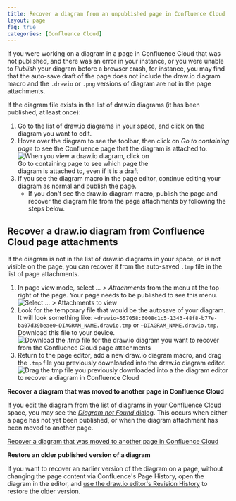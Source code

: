 ```yaml
---
title: Recover a diagram from an unpublished page in Confluence Cloud
layout: page
faq: true
categories: [Confluence Cloud]
---
```


If you were working on a diagram in a page in Confluence Cloud that was not published, and there was an error in your instance, or you were unable to _Publish_ your diagram before a browser crash, for instance, you may find that the auto-save draft of the page does not include the draw.io diagram macro and the ``.drawio`` or ``.png`` versions of diagram are not in the page attachments.

If the diagram file exists in the list of draw.io diagrams (it has been published, at least once): 
1. Go to the list of draw.io diagrams in your space, and click on the diagram you want to edit.
2. Hover over the diagram to see the toolbar, then click on _Go to containing page_ to see the Confluence page that the diagram is attached to.
<br /><img src="/assets/img/blog/go-to-containing-page-confluence-cloud.png" style="width=100%;max-width:300px;height:auto;" alt="When you view a draw.io diagram, click on Go to containing page to see which page the diagram is attached to, even if it is a draft">
3. If you see the diagram macro in the page editor, continue editing your diagram as normal and publish the page. 
   * If you don't see the draw.io diagram macro, publish the page and recover the diagram file from the page attachments by following the steps below. 

## Recover a draw.io diagram from Confluence Cloud page attachments

If the diagram is not in the list of draw.io diagrams in your space, or is not visible on the page, you can recover it from the auto-saved ``.tmp`` file in the list of page attachments.

1. In page view mode, select _... > Attachments_ from the menu at the top right of the page. Your page needs to be published to see this menu.
<br /><img src="/assets/img/blog/confluence-cloud-recover-diagram.png" style="width=100%;max-width:500px;height:auto;" alt="Select ... > Attachments to view ">
2. Look for the temporary file that would be the autosave of your diagram. It will look something like: ``~drawio~557058:6008c1c5-1343-48f8-b77e-ba07d39beae0~DIAGRAM_NAME.drawio.tmp`` or ``~DIAGRAM_NAME.drawio.tmp``.
<br /> Download this file to your device. 
<br /><img src="/assets/img/blog/confluence-cloud-recover-diagram-download-tmp-file.png" style="max-width:100%;height:auto;" alt="Download the .tmp file for the draw.io diagram you want to recover from the Confluence Cloud page attachments">
3. Return to the page editor, add a new draw.io diagram macro, and drag the ``.tmp`` file you previously downloaded into the draw.io diagram editor. 
<br /><img src="/assets/img/blog/confluence-cloud-recover-diagram-tmp-file.gif" style="max-width:100%;height:auto;" alt="Drag the tmp file you previously downloaded into a the diagram editor to recover a diagram in Confluence Cloud">

**Recover a diagram that was moved to another page in Confluence Cloud**

 If you edit the diagram from the list of diagrams in your Confluence Cloud space, you may see the [_Diagram not Found_ dialog](/doc/faq/diagram-not-found-drawio-confluence-cloud.html). This occurs when either a page has not yet been published, or when the diagram attachment has been moved to another page.

[Recover a diagram that was moved to another page in Confluence Cloud](/doc/faq/recover-moved-diagram-confluence-cloud.html)


**Restore an older published version of a diagram**

If you want to recover an earlier version of the diagram on a page, without changing the page content via Confluence's Page History, open the diagram in the editor, and [use the draw.io editor's Revision History](/doc/faq/confluence-cloud-restore-version.html) to restore the older version.